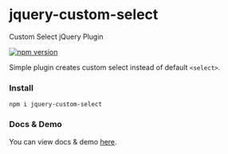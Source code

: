# jquery-custom-select
Custom Select jQuery Plugin

[![npm version](https://img.shields.io/npm/v/jquery-custom-select.svg)](https://npmjs.com/package/jquery-custom-select)

Simple plugin creates custom select instead of default `<select>`.

### Install

```
npm i jquery-custom-select
```

### Docs & Demo

You can view docs & demo [here](https://kvlsrg.github.io/jquery-custom-select/).
